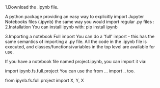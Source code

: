 
1.Download the .ipynb file.

A python package providing an easy way to explicitly import Jupyter Notebooks files (.ipynb) the same way you would import regular .py files :
2.Installation
You can install ipynb with:
pip install ipynb

3.Importing a notebook
Full import
You can do a 'full' import - this has the same semantics of importing a .py file. All the code in the .ipynb file is executed, and classes/functions/variables in the top level are available for use.

If you have a notebook file named project.ipynb, you can import it via:

import ipynb.fs.full.project
You can use the from ... import .. too.

from ipynb.fs.full.project import X, Y, X
